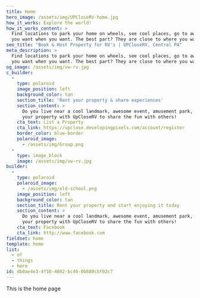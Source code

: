 ```yaml
---
title: Home
hero_image: /assets/img/UPCloseRV-home.jpg
how_it_works: Explore the world!
how_it_works_content: >
  Find locations to park your home on wheels, see cool places, go to awesome events, and live where
  you want when you want. The best part? They are close to where you want to go. Really close.
seo_title: "Book & Host Property for RV's | UPCloseRV, Central PA"
meta_description: >
  Find locations to park your home on wheels, see cool places, go to awesome events, and live where
  you want when you want. The best part? They are close to where you want to go. Really close.
og_image: /assets/img/vw-rv.jpg
c_builder:
  - 
    type: polaroid
    image_position: left
    background_color: tan
    section_title: 'Rent your property & share experiences'
    section_content: >
      Do you live near a cool landmark, awesome event, amusement park, or in the suburbs of a city? List
      your property with UpCloseRV to share the fun with others!
    cta_text: List a Property
    cta_link: https://upclose.developingpixels.com/account/register
    border_color: blue-border
    polaroid_image:
      - /assets/img/Group.png
  - 
    type: image_block
    image: /assets/img/vw-rv.jpg
builder:
  - 
    type: polaroid
    polaroid_image:
      - /assets/img/old-school.png
    image_position: left
    background_color: tan
    section_title: Rent your property and start enjoying it today
    section_content: >
      Do you live near a cool landmark, awesome event, amusement park, or in the suburbs of a city? List
      your property with UpCloseRV to share the fun with others!
    cta_text: Facebook
    cta_link: http://www.facebook.com
fieldset: home
template: home
list:
  - of
  - things
  - here
id: db0ae4e3-4f10-4802-bc40-0b880cbf02c7
---
```

This is the home page